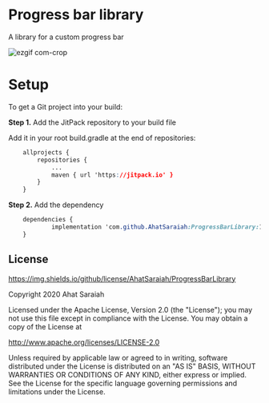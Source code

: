 # Progress bar library
A library for a custom progress bar 

![ezgif com-crop](https://user-images.githubusercontent.com/46491791/100003172-51927e00-2dce-11eb-80b9-6cb0b47b5440.gif)

#  Setup

To get a Git project into your build:

**Step 1.**  Add the JitPack repository to your build file


Add it in your root build.gradle at the end of repositories:

```css
	allprojects {
		repositories {
			...
			maven { url 'https://jitpack.io' }
		}
	}
```
**Step 2.**  Add the dependency

```css
	dependencies {
	        implementation 'com.github.AhatSaraiah:ProgressBarLibrary:1.00.01'
	}
```

	
## License

https://img.shields.io/github/license/AhatSaraiah/ProgressBarLibrary
  
Copyright 2020 Ahat Saraiah

Licensed under the Apache License, Version 2.0 (the "License");
you may not use this file except in compliance with the License.
You may obtain a copy of the License at

   http://www.apache.org/licenses/LICENSE-2.0

Unless required by applicable law or agreed to in writing, software
distributed under the License is distributed on an "AS IS" BASIS,
WITHOUT WARRANTIES OR CONDITIONS OF ANY KIND, either express or implied.
See the License for the specific language governing permissions and
limitations under the License.

